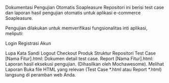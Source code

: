 Dokumentasi Pengujian Otomatis Soapleasure
Repositori ini berisi test case dan laporan hasil pengujian otomatis untuk aplikasi e-commerce Soapleasure.

Pengujian dilakukan untuk memverifikasi fungsionalitas inti aplikasi, meliputi:

Login
Registrasi Akun

Lupa Kata Sandi
Logout
Checkout Produk
Struktur Repositori
Test Case [Nama Fitur].html: Dokumen detail test case.
Report [Nama Fitur].html: Laporan hasil eksekusi pengujian. (Dihasilkan oleh Mochawesome).
Melihat Laporan
Buka file HTML yang relevan (Test Case *.html atau Report *.html) langsung di peramban web Anda.

